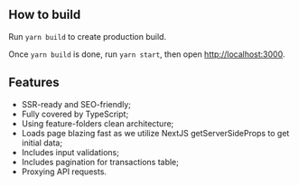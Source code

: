 ## How to build

Run `yarn build` to create production build.

Once `yarn build` is done, run `yarn start`, then open [http://localhost:3000](http://localhost:3000).

## Features

* SSR-ready and SEO-friendly;
* Fully covered by TypeScript;
* Using feature-folders clean architecture;
* Loads page blazing fast as we utilize NextJS getServerSideProps to get initial data;
* Includes input validations;
* Includes pagination for transactions table;
* Proxying API requests.

